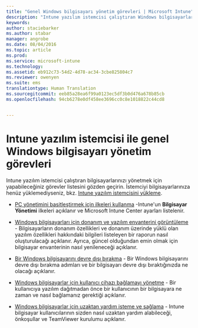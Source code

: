 ```yaml
---
title: "Genel Windows bilgisayarı yönetim görevleri | Microsoft Intune"
description: "Intune yazılım istemcisi çalıştıran Windows bilgisayarlarını yönetme yollarını öğrenin."
keywords: 
author: staciebarker
ms.author: stabar
manager: angrobe
ms.date: 08/04/2016
ms.topic: article
ms.prod: 
ms.service: microsoft-intune
ms.technology: 
ms.assetid: eb912c73-54d2-4d78-ac34-3cbe825804c7
ms.reviewer: owenyen
ms.suite: ems
translationtype: Human Translation
ms.sourcegitcommit: eeb85a28ea6f99a0123ec5df3b0d476a678b85cb
ms.openlocfilehash: 94cb6278e0df458ee3696cc0c8e1018822c44cd8


---
```


# <a name="common-windows-pc-management-tasks-with-the-intune-software-client"></a>Intune yazılım istemcisi ile genel Windows bilgisayarı yönetim görevleri
Intune yazılım istemcisi çalıştıran bilgisayarlarınızı yönetmek için yapabileceğiniz görevler listesini gözden geçirin. İstemciyi bilgisayarlarınıza henüz yüklemediyseniz, bkz. [Intune yazılım istemcisini yükleme](install-the-windows-pc-client-with-microsoft-intune.md).


- [PC yönetimini basitleştirmek için ilkeleri kullanma](use-policies-to-simplify-windows-pc-management.md) -Intune'un **Bilgisayar Yönetimi** ilkeleri açıklanır ve Microsoft Intune Center ayarları listelenir.

- [Windows bilgisayarları için donanım ve yazılım envanterini görüntüleme](view-hardware-and-software-inventory-for-windows-pcs-in-microsoft-intune.md) - Bilgisayarların donanım özellikleri ve donanım üzerinde yüklü olan yazılım özellikleri hakkındaki bilgileri listeleyen bir raporun nasıl oluşturulacağı açıklanır. Ayrıca, güncel olduğundan emin olmak için bilgisayar envanterinin nasıl yenileneceği açıklanır.

- [Bir Windows bilgisayarını devre dışı bırakma](retire-a-windows-pc-with-microsoft-intune.md) - Bir Windows bilgisayarını devre dışı bırakma adımları ve bir bilgisayarı devre dışı bıraktığınızda ne olacağı açıklanır.

- [Windows bilgisayarlar için kullanıcı cihazı bağlamayı yönetme](manage-user-device-linking-for-windows-pcs-with-microsoft-intune.md) - Bir kullanıcıya yazılım dağıtmadan önce bir kullanıcının bir bilgisayara ne zaman ve nasıl bağlamanız gerektiği açıklanır.

- [Windows bilgisayarlar için uzaktan yardım isteme ve sağlama](request-and-provide-remote-assistance-for-windows-pcs-in-microsoft-intune.md) - Intune bilgisayar kullanıcılarının sizden nasıl uzaktan yardım alabileceği, önkoşullar ve TeamViewer kurulumu açıklanır.





<!--HONumber=Nov16_HO5-->


